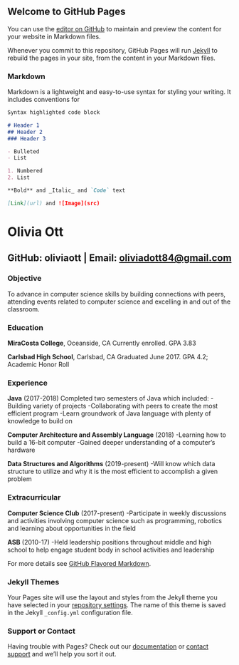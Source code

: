 ## Welcome to GitHub Pages

You can use the [editor on GitHub](https://github.com/oliviaott/Resume/edit/master/README.md) to maintain and preview the content for your website in Markdown files.

Whenever you commit to this repository, GitHub Pages will run [Jekyll](https://jekyllrb.com/) to rebuild the pages in your site, from the content in your Markdown files.

### Markdown

Markdown is a lightweight and easy-to-use syntax for styling your writing. It includes conventions for

```markdown
Syntax highlighted code block

# Header 1
## Header 2
### Header 3

- Bulleted
- List

1. Numbered
2. List

**Bold** and _Italic_ and `Code` text

[Link](url) and ![Image](src)
```

# Olivia Ott
## GitHub: oliviaott | Email: oliviadott84@gmail.com 

### Objective
To advance in computer science skills by building connections with peers, attending events related
to computer science and excelling in and out of the classroom. 

### Education
**MiraCosta College**, Oceanside, CA
Currently enrolled. GPA 3.83 

**Carlsbad High School**, Carlsbad, CA
Graduated June 2017. GPA 4.2; Academic Honor Roll 

### Experience
**Java** (2017-2018)
Completed two semesters of Java which included:
-Building variety of projects
-Collaborating with peers to create the most efficient program
-Learn groundwork of Java language with plenty of knowledge to build on

**Computer Architecture and Assembly Language** (2018)
-Learning how to build a 16-bit computer
-Gained deeper understanding of a computer’s hardware 

**Data Structures and Algorithms** (2019-present)
-Will know which data structure to utilize and why it is the most efficient to accomplish a given
problem

### Extracurricular
**Computer Science Club** (2017-present)
-Participate in weekly discussions and activities involving computer science such as
programming, robotics and learning about opportunities in the field 

**ASB** (2010-17)
-Held leadership positions throughout middle and high school to help engage student body
in school activities and leadership 


For more details see [GitHub Flavored Markdown](https://guides.github.com/features/mastering-markdown/).

### Jekyll Themes

Your Pages site will use the layout and styles from the Jekyll theme you have selected in your [repository settings](https://github.com/oliviaott/Resume/settings). The name of this theme is saved in the Jekyll `_config.yml` configuration file.

### Support or Contact

Having trouble with Pages? Check out our [documentation](https://help.github.com/categories/github-pages-basics/) or [contact support](https://github.com/contact) and we’ll help you sort it out.
